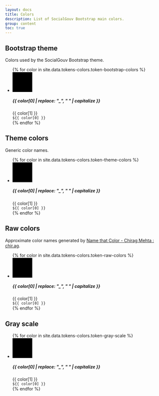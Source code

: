 ```yaml
---
layout: docs
title: Colors
description: List of SocialGouv Bootstrap main colors.
group: content
toc: true
---
```


## Bootstrap theme

Colors used by the SocialGouv Bootstrap theme.

<ul class="list-unstyled row">
  {% for color in site.data.tokens-colors.token-bootstrap-colors %}
  <li class="col-12 col-sm-6 col-xl-4 media my-4">
    <svg class="bd-placeholder-img mr-3" width="64" height="64" xmlns="http://www.w3.org/2000/svg" preserveAspectRatio="xMidYMid slice" focusable="false" role="img" aria-label="Square color {{ color.hex }}"><title>Square color {{ color[0] }}</title><rect fill="{{ color[1] }}" width="100%" height="100%"></rect></svg>
    <div class="media-body">
      <h5 class="mt-0 mb-1">{{ color[0] | replace: "_", " " | capitalize }}</h5>
      {{ color[1] }}<br/>
      <code>${{ color[0] }}</code>
    </div> 
  </li>
  {% endfor %}
</ul>

## Theme colors

Generic color names.

<ul class="list-unstyled row">
  {% for color in site.data.tokens-colors.token-theme-colors %}
  <li class="col-12 col-sm-6 col-xl-4 media my-4">
    <svg class="bd-placeholder-img mr-3" width="64" height="64" xmlns="http://www.w3.org/2000/svg" preserveAspectRatio="xMidYMid slice" focusable="false" role="img" aria-label="Square color {{ color.hex }}"><title>Square color {{ color[0] }}</title><rect fill="{{ color[1] }}" width="100%" height="100%"></rect></svg>
    <div class="media-body">
      <h5 class="mt-0 mb-1">{{ color[0] | replace: "_", " " | capitalize }}</h5>
      {{ color[1] }}<br/>
      <code>${{ color[0] }}</code>
    </div> 
  </li>
  {% endfor %}
</ul>

## Raw colors

Approximate color names generated by [Name that Color - Chirag Mehta : chir.ag](http://chir.ag/projects/name-that-color/).

<ul class="list-unstyled row">
  {% for color in site.data.tokens-colors.token-raw-colors %}
  <li class="col-12 col-sm-6 col-xl-4 media my-4">
    <svg class="bd-placeholder-img mr-3" width="64" height="64" xmlns="http://www.w3.org/2000/svg" preserveAspectRatio="xMidYMid slice" focusable="false" role="img" aria-label="Square color {{ color.hex }}"><title>Square color {{ color[0] }}</title><rect fill="{{ color[1] }}" width="100%" height="100%"></rect></svg>
    <div class="media-body">
      <h5 class="mt-0 mb-1">{{ color[0] | replace: "_", " " | capitalize }}</h5>
      {{ color[1] }}<br/>
      <code>${{ color[0] }}</code>
    </div> 
  </li>
  {% endfor %}
</ul>

## Gray scale

<ul class="list-unstyled row">
  {% for color in site.data.tokens-colors.token-gray-scale %}
  <li class="col-12 col-sm-6 col-xl-4 media my-4">
    <svg class="bd-placeholder-img mr-3" width="64" height="64" xmlns="http://www.w3.org/2000/svg" preserveAspectRatio="xMidYMid slice" focusable="false" role="img" aria-label="Square color {{ color.hex }}"><title>Square color {{ color[0] }}</title><rect fill="{{ color[1] }}" width="100%" height="100%"></rect></svg>
    <div class="media-body">
      <h5 class="mt-0 mb-1">{{ color[0] | replace: "_", " " | capitalize }}</h5>
      {{ color[1] }}<br/>
      <code>${{ color[0] }}</code>
    </div> 
  </li>
  {% endfor %}
</ul>
